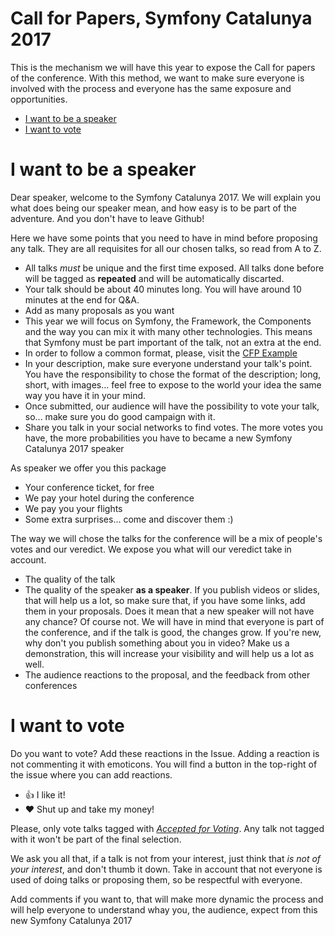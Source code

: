 # Call for Papers, Symfony Catalunya 2017

This is the mechanism we will have this year to expose the Call for papers of the conference. With this method,
we want to make sure everyone is involved with the process and everyone has the same exposure and opportunities.

* [I want to be a speaker](#i-want-to-be-a-speaker)
* [I want to vote](#i-want-to-vote)

# I want to be a speaker

Dear speaker, welcome to the Symfony Catalunya 2017. We will explain you what does being our speaker mean, and how easy
is to be part of the adventure. And you don't have to leave Github!

Here we have some points that you need to have in mind before proposing any talk. They are all requisites for all
our chosen talks, so read from A to Z.

- All talks *must* be unique and the first time exposed. All talks done before will be tagged as **repeated** and will
be automatically discarted.
- Your talk should be about 40 minutes long. You will have around 10 minutes at the end for Q&A.
- Add as many proposals as you want
- This year we will focus on Symfony, the Framework, the Components and the way you can mix it with many other technologies.
This means that Symfony must be part important of the talk, not an extra at the end.
- In order to follow a common format, please, visit the [CFP Example](https://github.com/symfony-cat/cfp-2017/issues/2)
- In your description, make sure everyone understand your talk's point. You have the responsibility to chose the format of the
description; long, short, with images... feel free to expose to the world your idea the same way you have it in your mind.
- Once submitted, our audience will have the possibility to vote your talk, so... make sure you do good campaign with it.
- Share you talk in your social networks to find votes. The more votes you have, the more probabilities you have to became a
new Symfony Catalunya 2017 speaker

As speaker we offer you this package

- Your conference ticket, for free
- We pay your hotel during the conference
- We pay you your flights
- Some extra surprises... come and discover them :)

The way we will chose the talks for the conference will be a mix of people's votes and our veredict. We expose you what will
our veredict take in account.

- The quality of the talk
- The quality of the speaker **as a speaker**. If you publish videos or slides, that will help us a lot, so make sure that, if
you have some links, add them in your proposals. Does it mean that a new speaker will not have any chance? Of course not. We
will have in mind that everyone is part of the conference, and if the talk is good, the changes grow. If you're new, why
don't you publish something about you in video? Make us a demonstration, this will increase your visibility and will help us
a lot as well.
- The audience reactions to the proposal, and the feedback from other conferences

# I want to vote

Do you want to vote? Add these reactions in the Issue. Adding a reaction is not commenting it with emoticons. You will find
a button in the top-right of the issue where you can add reactions.
- 👍 I like it!
- ❤️ Shut up and take my money!

Please, only vote talks tagged with [*Accepted for Voting*](https://github.com/symfony-cat/cfp-2017/issues?q=is%3Aissue+is%3Aopen+label%3A%22Accepted+for+voting%22). Any talk not tagged with it won't be part of the final selection.

We ask you all that, if a talk is not from your interest, just think that *is not of your interest*, and don't thumb it
down. Take in account that not everyone is used of doing talks or proposing them, so be respectful with everyone.

Add comments if you want to, that will make more dynamic the process and will help everyone to understand whay you, the
audience, expect from this new Symfony Catalunya 2017
